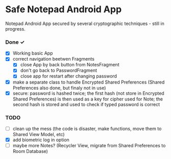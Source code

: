 # Safe Notepad Android App

Notepad Android App secured by several cryptographic techniques - still in progress.

### Done ✓

- [x] Working basic App  
- [x] correct navigation beetwen Fragments
  - [x] close App by back button from NotesFragment
  - [x] don't go back to PasswordFragment
  - [x] close app for restart after changing password
- [x] make a separate class to handle Encrypted Shared Preferences (Shared Preferences also done, but finaly not in use)
- [x] secure: password is hashed twice; the first hash (not store in Encrypted Shared Preferences) is then used as a key for cipher used for Note; the second hash is stored and used to check if typed password is correct

### TODO
- [ ] clean up the mess (the code is disaster, make functions, move them to Shared View Model, etc)
- [x] add biometric log in option
- [ ] maybe more Notes? (Recycler View, migrate from Shared Preferences to Room Database)

